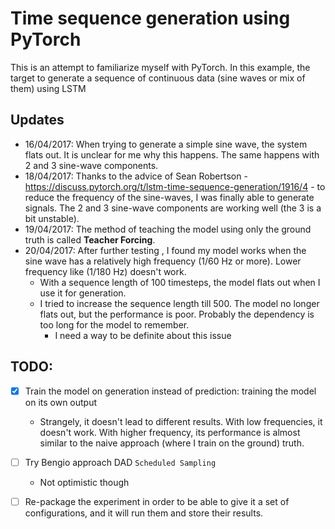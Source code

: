 # Time sequence generation using PyTorch
This is an attempt to familiarize myself with PyTorch. In this example, the target to generate a sequence of continuous data (sine waves or mix of them) using LSTM

## Updates
* 16/04/2017: When trying to generate a simple sine wave, the system flats
out. It is unclear for me why this happens. The same happens with 2 and 3 sine-wave 
components.
* 18/04/2017: Thanks to the advice of  Sean Robertson - https://discuss.pytorch.org/t/lstm-time-sequence-generation/1916/4 - to reduce the 
frequency of the sine-waves, I was finally able to generate signals. The 2 and 3
sine-wave components are working well (the 3 is a bit unstable).
* 19/04/2017: The method of teaching the model using only the ground truth is called 
 **Teacher Forcing**.
* 20/04/2017: After further testing , I found my model works when the sine 
wave has a relatively high frequency (1/60 Hz or more). Lower frequency like 
(1/180 Hz) doesn't work.
    * With a sequence length of 100 timesteps, the model 
flats out when I use it for generation. 
    * I tried to increase the sequence length till 500. The model no longer flats 
    out, but the performance is poor. Probably the dependency is too long for the 
    model to remember.
        * I need a way to be definite about this issue
## TODO:
- [x] Train the model on generation instead of prediction: training the model
on its own output
    * Strangely, it doesn't lead to different results. With low frequencies, it doesn't work. With higher frequency, its
    performance is almost similar to the naive approach (where I train on the ground)
    truth.
- [ ] Try Bengio approach DAD `Scheduled Sampling`
    * Not optimistic though
- [ ] Re-package the experiment in order to be able to give it a set of
 configurations, and it will run them and store their results.

